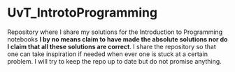 # UvT_IntrotoProgramming
Repository where I share my solutions for the Introduction to Programming notebooks
**I by no means claim to have made the absolute solutions nor do I claim that all these solutions are correct**.
I share the repository so that one can take inspiration if needed when ever one is stuck at a certain problem.
I will try to keep the repo up to date but do not promise anything.
